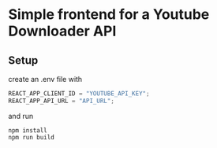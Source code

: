 # Simple frontend for a Youtube Downloader API

## Setup

create an .env file with

```js
REACT_APP_CLIENT_ID = "YOUTUBE_API_KEY";
REACT_APP_API_URL = "API_URL";
```

and run

```
npm install
npm run build
```
